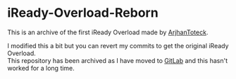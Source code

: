 # iReady-Overload-Reborn
This is an archive of the first iReady Overload made by [ArjhanToteck](https://github.com/ArjhanToteck).

I modified this a bit but you can revert my commits to get the original iReady Overload. \
This repository has been archived as I have moved to [GitLab](https://gitlab.com/WildSir) and this hasn't worked for a long time.
